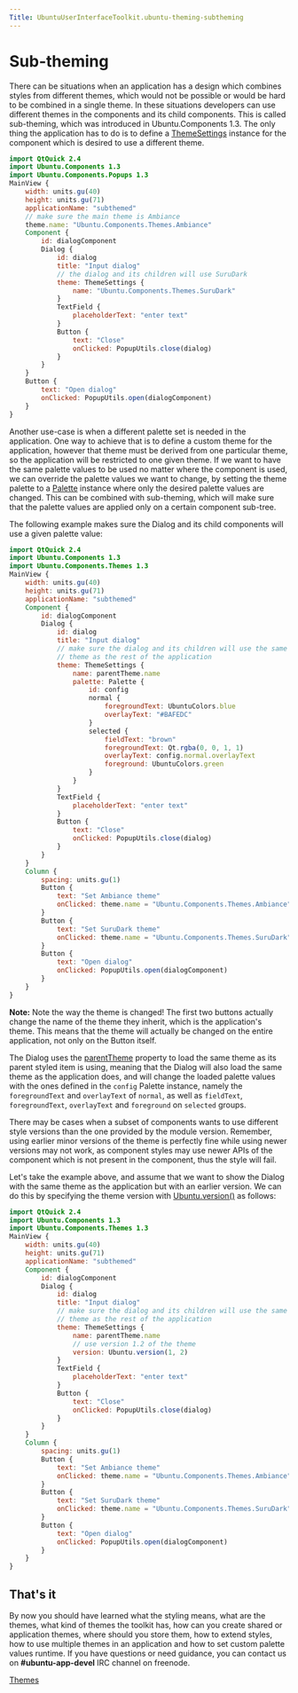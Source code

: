 ```yaml
---
Title: UbuntuUserInterfaceToolkit.ubuntu-theming-subtheming
---
```

        
Sub-theming
===========

<span class="subtitle"></span>
<span id="details"></span>
There can be situations when an application has a design which combines styles from different themes, which would not be possible or would be hard to be combined in a single theme. In these situations developers can use different themes in the components and its child components. This is called sub-theming, which was introduced in Ubuntu.Components 1.3. The only thing the application has to do is to define a [ThemeSettings](../Ubuntu.Components.ThemeSettings.md) instance for the component which is desired to use a different theme.

``` qml
import QtQuick 2.4
import Ubuntu.Components 1.3
import Ubuntu.Components.Popups 1.3
MainView {
    width: units.gu(40)
    height: units.gu(71)
    applicationName: "subthemed"
    // make sure the main theme is Ambiance
    theme.name: "Ubuntu.Components.Themes.Ambiance"
    Component {
        id: dialogComponent
        Dialog {
            id: dialog
            title: "Input dialog"
            // the dialog and its children will use SuruDark
            theme: ThemeSettings {
                name: "Ubuntu.Components.Themes.SuruDark"
            }
            TextField {
                placeholderText: "enter text"
            }
            Button {
                text: "Close"
                onClicked: PopupUtils.close(dialog)
            }
        }
    }
    Button {
        text: "Open dialog"
        onClicked: PopupUtils.open(dialogComponent)
    }
}
```

Another use-case is when a different palette set is needed in the application. One way to achieve that is to define a custom theme for the application, however that theme must be derived from one particular theme, so the application will be restricted to one given theme. If we want to have the same palette values to be used no matter where the component is used, we can override the palette values we want to change, by setting the theme palette to a [Palette](../Ubuntu.Components.Themes.Palette.md) instance where only the desired palette values are changed. This can be combined with sub-theming, which will make sure that the palette values are applied only on a certain component sub-tree.

The following example makes sure the Dialog and its child components will use a given palette value:

``` qml
import QtQuick 2.4
import Ubuntu.Components 1.3
import Ubuntu.Components.Themes 1.3
MainView {
    width: units.gu(40)
    height: units.gu(71)
    applicationName: "subthemed"
    Component {
        id: dialogComponent
        Dialog {
            id: dialog
            title: "Input dialog"
            // make sure the dialog and its children will use the same
            // theme as the rest of the application
            theme: ThemeSettings {
                name: parentTheme.name
                palette: Palette {
                    id: config
                    normal {
                        foregroundText: UbuntuColors.blue
                        overlayText: "#BAFEDC"
                    }
                    selected {
                        fieldText: "brown"
                        foregroundText: Qt.rgba(0, 0, 1, 1)
                        overlayText: config.normal.overlayText
                        foreground: UbuntuColors.green
                    }
                }
            }
            TextField {
                placeholderText: "enter text"
            }
            Button {
                text: "Close"
                onClicked: PopupUtils.close(dialog)
            }
        }
    }
    Column {
        spacing: units.gu(1)
        Button {
            text: "Set Ambiance theme"
            onClicked: theme.name = "Ubuntu.Components.Themes.Ambiance"
        }
        Button {
            text: "Set SuruDark theme"
            onClicked: theme.name = "Ubuntu.Components.Themes.SuruDark"
        }
        Button {
            text: "Open dialog"
            onClicked: PopupUtils.open(dialogComponent)
        }
    }
}
```

**Note:** Note the way the theme is changed! The first two buttons actually change the name of the theme they inherit, which is the application's theme. This means that the theme will actually be changed on the entire application, not only on the Button itself.

The Dialog uses the [parentTheme](../Ubuntu.Components.ThemeSettings.md#parentTheme-prop) property to load the same theme as its parent styled item is using, meaning that the Dialog will also load the same theme as the application does, and will change the loaded palette values with the ones defined in the `config` Palette instance, namely the `foregroundText` and `overlayText` of `normal`, as well as `fieldText`, `foregroundText`, `overlayText` and `foreground` on `selected` groups.

There may be cases when a subset of components wants to use different style versions than the one provided by the module version. Remember, using earlier minor versions of the theme is perfectly fine while using newer versions may not work, as component styles may use newer APIs of the component which is not present in the component, thus the style will fail.

Let's take the example above, and assume that we want to show the Dialog with the same theme as the application but with an earlier version. We can do this by specifying the theme version with [Ubuntu.version()](../Ubuntu.Components.Ubuntu.md#version-method) as follows:

``` qml
import QtQuick 2.4
import Ubuntu.Components 1.3
import Ubuntu.Components.Themes 1.3
MainView {
    width: units.gu(40)
    height: units.gu(71)
    applicationName: "subthemed"
    Component {
        id: dialogComponent
        Dialog {
            id: dialog
            title: "Input dialog"
            // make sure the dialog and its children will use the same
            // theme as the rest of the application
            theme: ThemeSettings {
                name: parentTheme.name
                // use version 1.2 of the theme
                version: Ubuntu.version(1, 2)
            }
            TextField {
                placeholderText: "enter text"
            }
            Button {
                text: "Close"
                onClicked: PopupUtils.close(dialog)
            }
        }
    }
    Column {
        spacing: units.gu(1)
        Button {
            text: "Set Ambiance theme"
            onClicked: theme.name = "Ubuntu.Components.Themes.Ambiance"
        }
        Button {
            text: "Set SuruDark theme"
            onClicked: theme.name = "Ubuntu.Components.Themes.SuruDark"
        }
        Button {
            text: "Open dialog"
            onClicked: PopupUtils.open(dialogComponent)
        }
    }
}
```

<span id="that-s-it"></span>
That's it
---------

By now you should have learned what the styling means, what are the themes, what kind of themes the toolkit has, how can you create shared or application themes, where should you store them, how to extend styles, how to use multiple themes in an application and how to set custom palette values runtime. If you have questions or need guidance, you can contact us on **\#ubuntu-app-devel** IRC channel on freenode.

<a href="UbuntuUserInterfaceToolkit.ubuntu-theming-themes.md" class="prevPage">Themes</a>

